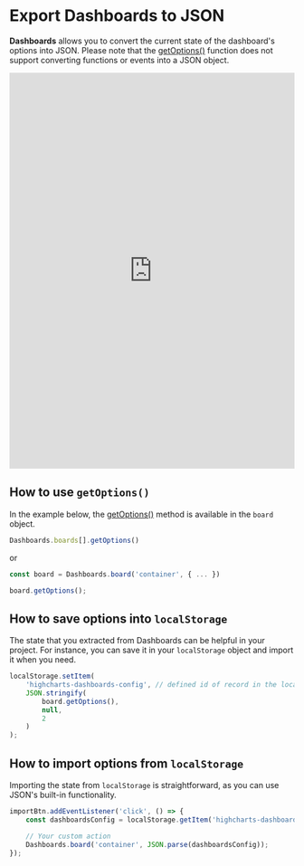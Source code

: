 # Export Dashboards to JSON

**Dashboards** allows you to convert the current state of the dashboard's options into
JSON. Please note that the [getOptions()](https://api.highcharts.com/dashboards/#classes/Dashboards_Board.Board-1#getOptions) function does not support converting functions or events into a JSON object.

<iframe style="width: 100%; height: 700px; border: none;" src=https://www.highcharts.com/samples/embed/dashboards/exporting/export-to-json allow="fullscreen"></iframe>

## How to use `getOptions()`
In the example below, the [getOptions()](https://api.highcharts.com/dashboards/#classes/Dashboards_Board.Board-1#getOptions)
method is available in the `board` object.
```js
Dashboards.boards[].getOptions()
```

or

```js
const board = Dashboards.board('container', { ... })

board.getOptions();
```

## How to save options into `localStorage`
The state that you extracted from Dashboards can be helpful in your project.
For instance, you can save it in your `localStorage` object and import it when you need.

```js
localStorage.setItem(
    'highcharts-dashboards-config', // defined id of record in the localStorage
    JSON.stringify(
        board.getOptions(),
        null,
        2
    )
);
```

## How to import options from `localStorage`
Importing the state from `localStorage` is straightforward, as you can use JSON's built-in functionality.

```js
importBtn.addEventListener('click', () => {
    const dashboardsConfig = localStorage.getItem('highcharts-dashboards-config');

    // Your custom action
    Dashboards.board('container', JSON.parse(dashboardsConfig));
});
```
